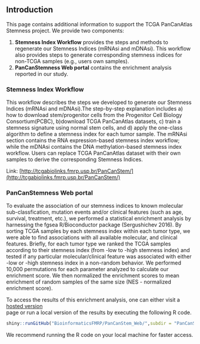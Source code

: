 ## Introduction

This page contains additional information to support the TCGA PanCanAtlas Stemness project. We provide two components: 

1. **Stemness Index Workflow** provides the steps and methods to regenerate our Stemness Indices (mRNAsi and mDNAsi). This workflow also provides steps to generate corresponding stemness indices for non-TCGA samples (e.g., users own samples). 
2. **PanCanStemness Web portal** contains the enrichment analysis reported in our study.  


### Stemness Index Workflow

This workflow describes the steps we developed to generate our Stemness Indices (mRNAsi and mDNAsi).The step-by-step explanation includes a) how to download stem/progenitor cells from the Progenitor Cell Biology Consortium(PCBC), b)download TCGA PanCanAtlas datasets, c) train a stemness signature using normal stem cells, and d) apply the one-class algorithm to define a stemness index for each  tumor sample. The mRNAsi section contains the RNA expression-based stemness index workflow; while the mDNAsi contains the DNA methylation-based stemness index workflow. Users can replace TCGA PanCanAtlas dataset with their own samples to derive the corresponding Stemness Indices.

Link: [http://tcgabiolinks.fmrp.usp.br/PanCanStem/](http://tcgabiolinks.fmrp.usp.br/PanCanStem/) 

### PanCanStemness Web portal

To evaluate the association of our stemness indices to known molecular sub-classfication, mutation events and/or clinical features (such as age, survival, treatment, etc.), we performed a statistical enrichment analysis by harnessing the fgsea R/Bioconductor package (Sergushichev 2016). By sorting TCGA samples by each stemness index within each tumor type, we were able to find associations with all available molecular, and clinical features. Briefly, for each tumor type we ranked the TCGA samples according to their stemness index (from -low to -high stemness index) and tested if any particular molecular/clinical feature was associated with either -low or -high stemness index in a non-random behavior. We performed 10,000 permutations for each parameter analyzed to calculate our enrichment score. We then normalized the enrichment scores to mean enrichment of random samples of the same size (NES - normalized enrichment score).



To access the results of this enrichment analysis, one can either visit a [hosted version](http://143.107.143.246:3838/PanCanStem_Web/)  
page or run a local version of the results by executing  the following R code.
```r
shiny::runGitHub("BioinformaticsFMRP/PanCanStem_Web/",subdir = "PanCanStem_Web")
```
We recommend running the R code on your local machine for faster access.

